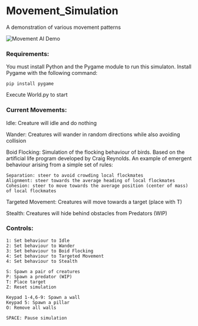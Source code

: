 # Movement_Simulation

A demonstration of various movement patterns

![Movement AI Demo](resources/demo.gif)
### Requirements:

You must install Python and the Pygame module to run this simulaton.
Install Pygame with the following command:

    pip install pygame
    
Execute World.py to start

### Current Movements:

Idle: Creature will idle and do nothing

Wander: Creatures will wander in random directions while also avoiding collision

Boid Flocking: Simulation of the flocking behaviour of birds. 
Based on the artificial life program developed by Craig Reynolds. 
An example of emergent behaviour arising from a simple set of rules:
    
    Separation: steer to avoid crowding local flockmates
    Alignment: steer towards the average heading of local flockmates
    Cohesion: steer to move towards the average position (center of mass) of local flockmates
    
Targeted Movement: Creatures will move towards a target (place with T)
   
Stealth: Creatures will hide behind obstacles from Predators (WIP)
    
### Controls:

    1: Set behaviour to Idle    
    2: Set behaviour to Wander    
    3: Set behaviour to Boid Flocking
    4: Set behaviour to Targeted Movement
    4: Set behaviour to Stealth
    
    S: Spawn a pair of creatures
    P: Spawn a predator (WIP)
    T: Place target
    Z: Reset simulation
    
    Keypad 1-4,6-9: Spawn a wall
    Keypad 5: Spawn a pillar
    O: Remove all walls
    
    SPACE: Pause simulation
